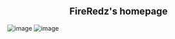 <h2 align="center"> FireRedz's homepage </h2>

![image](https://user-images.githubusercontent.com/44401509/209589915-06f7b81a-e9df-4f0d-bd6e-ad2942ca23fd.png)
![image](https://user-images.githubusercontent.com/44401509/209589921-f0bb774e-5304-4354-a707-3a156de6bcb0.png)

